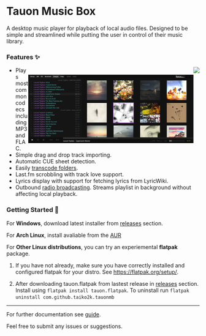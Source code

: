 # Tauon Music Box

A desktop music player for playback of local audio files.
Designed to be simple and streamlined while putting the user in control of their music library.

### Features :sparkles:


<img src="https://cloud.githubusercontent.com/assets/17271572/25081441/88abb624-239e-11e7-9ba8-d51bc015b168.jpg" align="right" height="200px" hspace="0px" vspace="0px">


<img src="docs/scrn1.jpg" align="right" height="179px" hspace="0px" vspace="20px">

  - Plays most common codecs including MP3 and FLAC.
  - Simple drag and drop track importing.
  - Automatic CUE sheet detection.
  - Easily [transcode folders](https://github.com/Taiko2k/tauonmb/wiki/Transcoding-for-PMP-DAP-Smartphone).
  - Last.fm scrobbling with track love support.
  - Lyrics display with support for fetching lyrics from LyricWiki.
  - Outbound [radio broadcasting](https://github.com/Taiko2k/tauonmb/wiki/Outbound-Broadcasting). Streams playlist in background without affecting local playback.



### Getting Started :dizzy:

For __Windows__, download latest installer from [releases](https://github.com/Taiko2k/tauonmb/releases) section.

For __Arch Linux__, install avaliable from the [AUR](https://aur.archlinux.org/packages/tauon-music-box/)  

For __Other Linux distributions__, you can try an experiemental **flatpak** package.
 
 1. If you have not already, make sure you have correctly installed and configured flatpak for your distro. See https://flatpak.org/setup/.
 
 2. After downloading tauon.flatpak from lastest release in [releases](https://github.com/Taiko2k/tauonmb/releases) section. Install using `flatpak install tauon.flatpak`. To uninstall run `flatpak uninstall com.github.taiko2k.tauonmb`

___

For further documentation see [guide](docs/guide.md).

Feel free to submit any issues or suggestions.

